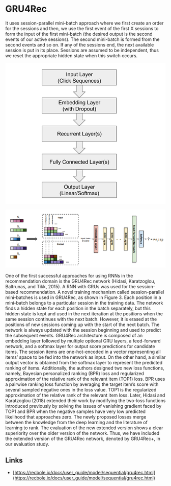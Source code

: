 # GRU4Rec

It uses session-parallel mini-batch approach where we first create an order for the sessions and then, we use the first event of the first X sessions to form the input of the first mini-batch (the desired output is the second events of our active sessions). The second mini-batch is formed from the second events and so on. If any of the sessions end, the next available session is put in its place. Sessions are assumed to be independent, thus we reset the appropriate hidden state when this switch occurs.

![/img/content-models-raw-mp2-gru4rec-untitled.png](/img/content-models-raw-mp2-gru4rec-untitled.png)

![/img/content-models-raw-mp2-gru4rec-untitled-1.png](/img/content-models-raw-mp2-gru4rec-untitled-1.png)

One of the first successful approaches for using RNNs in the recommendation domain is the GRU4Rec network (Hidasi, Karatzoglou, Baltrunas, and Tikk, 2015). A RNN with GRUs was used for the session-based recommendation. A novel training mechanism called session-parallel mini-batches is used in GRU4Rec, as shown in Figure 3. Each position in a mini-batch belongs to a particular session in the training data. The network finds a hidden state for each position in the batch separately, but this hidden state is kept and used in the next iteration at the positions when the same session continues with the next batch. However, it is erased at the positions of new sessions coming up with the start of the next batch. The network is always updated with the session beginning and used to predict the subsequent events. GRU4Rec architecture is composed of an embedding layer followed by multiple optional GRU layers, a feed-forward network, and a softmax layer for output score predictions for candidate items. The session items are one-hot-encoded in a vector representing all items’ space to be fed into the network as input. On the other hand, a similar output vector is obtained from the softmax layer to represent the predicted ranking of items. Additionally, the authors designed two new loss functions, namely, Bayesian personalized ranking (BPR) loss and regularized approximation of the relative rank of the relevant item (TOP1) loss. BPR uses a pairwise ranking loss function by averaging the target item’s score with several sampled negative ones in the loss value. TOP1 is the regularized approximation of the relative rank of the relevant item loss. Later, Hidasi and Karatzoglou (2018) extended their work by modifying the two-loss functions introduced previously by solving the issues of vanishing gradient faced by TOP1 and BPR when the negative samples have very low predicted likelihood that approaches zero. The newly proposed losses merge between the knowledge from the deep learning and the literature of learning to rank. The evaluation of the new extended version shows a clear superiority over the older version of the network. Thus, we have included the extended version of the GRU4Rec network, denoted by GRU4Rec+, in our evaluation study.

## Links

- [https://recbole.io/docs/user_guide/model/sequential/gru4rec.html](https://recbole.io/docs/user_guide/model/sequential/gru4rec.html)